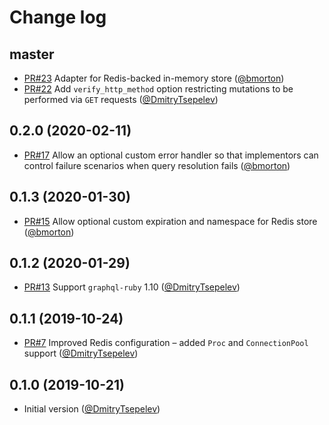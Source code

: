 # Change log

## master

- [PR#23](https://github.com/DmitryTsepelev/graphql-ruby-persisted_queries/pull/23) Adapter for Redis-backed in-memory store ([@bmorton][])
- [PR#22](https://github.com/DmitryTsepelev/graphql-ruby-persisted_queries/pull/22) Add `verify_http_method` option restricting mutations to be performed via `GET` requests ([@DmitryTsepelev][])

## 0.2.0 (2020-02-11)

- [PR#17](https://github.com/DmitryTsepelev/graphql-ruby-persisted_queries/pull/17) Allow an optional custom error handler so that implementors can control failure scenarios when query resolution fails ([@bmorton][])

## 0.1.3 (2020-01-30)

- [PR#15](https://github.com/DmitryTsepelev/graphql-ruby-persisted_queries/pull/15) Allow optional custom expiration and namespace for Redis store ([@bmorton][])

## 0.1.2 (2020-01-29)

- [PR#13](https://github.com/DmitryTsepelev/graphql-ruby-persisted_queries/pull/13) Support `graphql-ruby` 1.10 ([@DmitryTsepelev][])

## 0.1.1 (2019-10-24)

- [PR#7](https://github.com/DmitryTsepelev/graphql-ruby-persisted_queries/pull/7) Improved Redis configuration – added `Proc` and `ConnectionPool` support ([@DmitryTsepelev][])

## 0.1.0 (2019-10-21)

- Initial version ([@DmitryTsepelev][])

[@DmitryTsepelev]: https://github.com/DmitryTsepelev
[@bmorton]: https://github.com/bmorton
